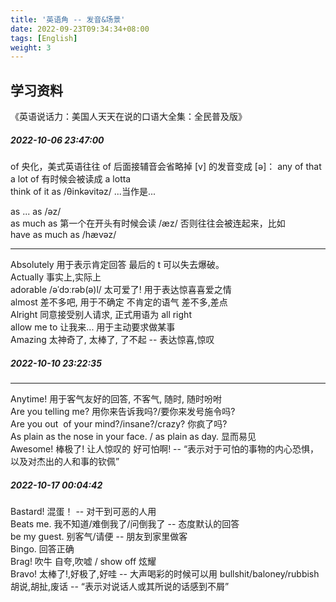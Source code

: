 ```yaml
---
title: '英语角 -- 发音&场景'
date: 2022-09-23T09:34:34+08:00
tags: [English]
weight: 3
---
```


## 学习资料

《英语说话力：美国人天天在说的口语大全集：全民普及版》

##### 2022-10-06 23:47:00

of 央化，美式英语往往 of 后面接辅音会省略掉 [v] 的发音变成 [ə]： any of that  
a lot of 有时候会被读成 a lotta  
think of it as /θinkəvitəz/ ...当作是...

as ... as /əz/  
as much as 第一个在开头有时候会读 /æz/ 否则往往会被连起来，比如  
have as much as /hævəz/

---

Absolutely 用于表示肯定回答 最后的 t 可以失去爆破。  
Actually 事实上,实际上  
adorable /əˈdɔːrəb(ə)l/ 太可爱了! 用于表达惊喜喜爱之情  
almost 差不多吧, 用于不确定 不肯定的语气 差不多,差点  
Alright 同意接受别人请求, 正式用语为 all right  
allow me to 让我来... 用于主动要求做某事  
Amazing 太神奇了, 太棒了, 了不起 -- 表达惊喜,惊叹

##### 2022-10-10 23:22:35

---

Anytime! 用于客气友好的回答, 不客气, 随时, 随时吩咐  
Are you telling me? 用你来告诉我吗?/要你来发号施令吗?  
Are you out  of your mind?/insane?/crazy? 你疯了吗?  
As plain as the nose in your face. / as plain as day. 显而易见  
Awesome! 棒极了! 让人惊叹的 好可怕啊! -- “表示对于可怕的事物的内心恐惧，以及对杰出的人和事的钦佩”

##### 2022-10-17 00:04:42

Bastard! 混蛋！ -- 对干到可恶的人用  
Beats me. 我不知道/难倒我了/问倒我了 -- 态度默认的回答  
be my guest. 别客气/请便 -- 朋友到家里做客  
Bingo. 回答正确  
Brag! 吹牛 自夸,吹嘘 / show off 炫耀  
Bravo! 太棒了!,好极了,好哇 -- 大声喝彩的时候可以用
bullshit/baloney/rubbish 胡说,胡扯,废话 -- “表示对说话人或其所说的话感到不屑”
